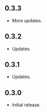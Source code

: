 ## 0.3.3

* More updates.

## 0.3.2

* Updates.

## 0.3.1

* Updates.

## 0.3.0

* Initial release.
